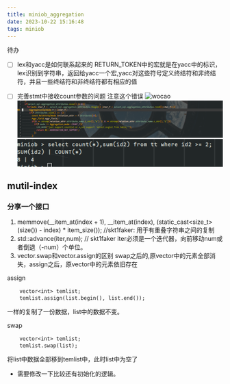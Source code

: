 ```yaml
---
title: miniob_aggregation
date: 2023-10-22 15:16:48
tags: miniob
---
```

待办
- [ ] lex和yacc是如何联系起来的
RETURN_TOKEN中的宏就是在yacc中的标识，lex识别到字符串，返回给yacc一个宏,yacc对这些符号定义终结符和非终结符，并且一些终结符和非终结符都有相应的值
- [ ] 完善stmt中接收count参数的问题
注意这个错误
![wocao](wocao.png)
![_注意列遍历要倒过来，不然会出现问题](miniob-aggregation/_注意列遍历要倒过来，不然会出现问题.png)
![_生成stmt的时候列遍历要倒过来](miniob-aggregation/_生成stmt的时候列遍历要倒过来.png)


## mutil-index

### 分享一个接口

1. memmove(__item_at(index + 1), __item_at(index), (static_cast<size_t>(size()) - index) * item_size());   //skt1faker: 用于有重叠字符串之间的复制
2. std::advance(iter,num);      // skt1faker iter必须是一个迭代器，向前移动num或者倒退（-num）个单位。
3. vector.swap和vector.assign的区别
swap之后的,原vector中的元素全部消失，assign之后，原vector中的元素依旧存在

assign
```
    vector<int> temlist;
    temlist.assign(list.begin(), list.end());
```
一样的复制了一份数据，list中的数据不变。

swap
```
    vector<int> temlist;
    temlist.swap(list);
```
将list中数据全部移到temlist中，此时list中为空了

- 需要修改一下比较还有初始化的逻辑。

